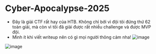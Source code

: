 # Cyber-Apocalypse-2025

* Đây là giải CTF rất hay của HTB. Không chỉ bởi vì đội tôi đứng thứ 62 toàn giải, mà còn vì tôi đã giải được rất nhiều challenge và được MVP đội.
* Mình ít khi viết writeup nên có gì mọi người thông cảm nha!
![image](https://github.com/user-attachments/assets/6ca0b001-2181-4e71-981c-7e64c2fa0a54)


![image](https://github.com/user-attachments/assets/45f58459-8511-4c90-95b0-59ecd9390bfe)
